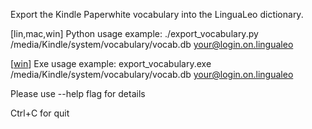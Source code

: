Export the Kindle Paperwhite vocabulary into the LinguaLeo dictionary.

[lin,mac,win] Python usage example: ./export_vocabulary.py /media/Kindle/system/vocabulary/vocab.db your@login.on.lingualeo

[[win](https://github.com/pavelkuchin/export-kindle-vocabulary/releases/download/v0.1/export_vocabulary.exe.zip)] Exe usage example: export_vocabulary.exe /media/Kindle/system/vocabulary/vocab.db your@login.on.lingualeo

Please use --help flag for details

Ctrl+C for quit
